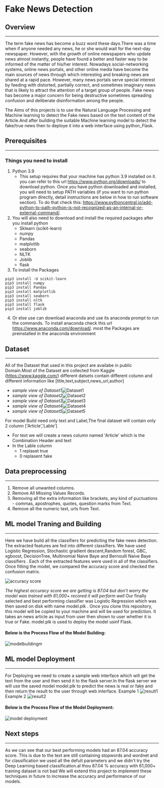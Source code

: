 # Fake News Detection
## **Overview**
---
The term fake news has become a buzz word these days.There was a time when if anyone needed any news, he or she would wait for the next-day newspaper. However, with the growth of online newspapers who update news almost instantly, people have found a better and faster way to be informed of the matter of his/her interest. Nowadays social-networking systems, online news portals, and other online media have become the main sources of news through which interesting and breaking news are shared at a rapid pace. However, many news portals serve special interest by feeding with distorted, partially correct, and sometimes imaginary news that is likely to attract the attention of a target group of people. Fake
news has become a major concern for being destructive sometimes spreading confusion and deliberate disinformation among the people.

The Aims of this projects is to use the Natural Language Processing and Machine learning  to detect the Fake news based on the text content of the Article.And after building the suitable Machine learning model to detect the fake/true news then to deploye it into a web interface using python_Flask.

## **Prerequisites**
---
### Things you need to install 
1. Python 3.9
     * This setup requires that your machine has python 3.9 installed on it. you can refer to this url https://www.python.org/downloads/ to download python. Once you have python downloaded and installed, you will need to setup PATH variables (if you want to run python program directly, detail instructions are below in how to run software section). To do that check this: https://www.pythoncentral.io/add-python-to-path-python-is-not-recognized-as-an-internal-or-external-command/.
2. You will also need to download and install the required packages after you install python 
     * Sklearn (scikit-learn)
     * numpy
     * Pandas
     * matplotlib
     * seaborn 
     * NLTK
     * Joblib
     * flask 
3. To install the Packages
```Language
pip3 install -U scikit-learn
pip3 install numpy
pip3 install Pandas
pip3 install matplotlib
pip3 install seaborn
pip3 install nltk
pip3 install flask
pip3 install joblib
```
4. Or else use can download anaconda and use its anaconda prompt to run the commands. To install anaconda check this url https://www.anaconda.com/download/. most the Packages are preinstalled in the anaconda environment

## **Dataset**
---
All of the Dataset that used in this project are availabe in public Domain.Most of the Dataset are collected from Kaggle (https://www.kaggle.com/)
different datsets contain  different column and different information like [title,text,subject,news_url,author]
* _sample view of Dataset1_![Dataset1](https://github.com/mohammed97ashraf/Fake_news_Detection/blob/main/dt1.PNG)
* _sample view of Dataset2_![Dataset2](https://github.com/mohammed97ashraf/Fake_news_Detection/blob/main/dt2.PNG)
* _sample view of Dataset3_![Dataset3](https://github.com/mohammed97ashraf/Fake_news_Detection/blob/main/dt3.PNG)
* _sample view of Dataset4_![Dataset4](https://github.com/mohammed97ashraf/Fake_news_Detection/blob/main/dt4.PNG)
* _sample view of Dataset5_![Dataset5](https://github.com/mohammed97ashraf/Fake_news_Detection/blob/main/dt5.PNG)

For model Build need only text and Label,The final dataset will contain only 2 column ['Article','Lable']
  * For text we will create a news column named 'Article' which is the Combination Header and text
  * In the Lable column 
      * 1 replaset true
      * 0 replasent fake

## **Data preprocessing**
---
1. Remove all unwanted columns.
2. Remove All Missing Values Records.
3. Removing all the extra information like brackets, any kind of puctuations - commas, apostrophes, quotes, question marks from Text.
4. Remove all the numeric text, urls from Text.

## **ML model Traning and Building**
---
Here we have build all the classifiers for predicting the fake news detection. The extracted features are fed into different classifiers. We have used Logistic Regression,  Stochastic gradient descent,Random forest, GBC, xgboost, DecisionTree, Multinomial Naive Baye and Bernoulli Naive Baye  classifiers . Each of the extracted features were used in all of the classifiers. Once fitting the model, we compared the accuracy score and checked the confusion matrix.

![accuracy score](https://github.com/mohammed97ashraf/Fake_news_Detection/blob/main/download%20(4).png)

_The highest accuracy score we are getting is 87.04 but don't worry the model was trained with 61,000+ recored it will perform well_
Our finally selected and best performing classifier was Logistic Regression which was then saved on disk with name model.plk . Once you clone this repository, this model will be copied to your machine and will be used for prediction. It takes an news article as input from user then shown to user whether it is true or Fake.
model.plk is used to deploy the model usinf Flask.

#### Below is the Process Flow of the Model Building:
![modelbuildingm](https://github.com/mohammed97ashraf/Fake_news_Detection/blob/main/Modelbulding11.PNG)


## **ML model Deployment**
---
For Deploying we need to create a sample web interface which will get the text from the user and then send it to the flask server.In the flask server we will use the saved model model.plk to predict the news is real or fake and then return the result to the user through web interface.
 Example 1
![result1](https://github.com/mohammed97ashraf/Fake_news_Detection/blob/main/1.PNG)
 Example 2
![result2](https://github.com/mohammed97ashraf/Fake_news_Detection/blob/main/2.PNG)

#### Below is the Process Flow of the Model Deployment:
![model deployment](https://github.com/mohammed97ashraf/Fake_news_Detection/blob/main/dep.PNG)


## **Next steps**
---
As we can see that our best performing models had an 87.04 accuracy score. This is due to the text are still containing stopwords and wordnet and for classification we used all the defult parameters and we didn't try the Deep Learning based classification.al thou 87.04 % accuracy with 61,000+ training dataset is not bad We will extend this project to implement these techniques in future to increase the accuracy and performance of our models.


